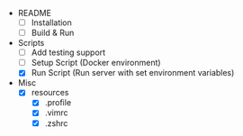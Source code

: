 - README
  - [ ] Installation
  - [ ] Build & Run

- Scripts
  - [ ] Add testing support
  - [ ] Setup Script (Docker environment)
  - [x] Run Script (Run server with set environment variables)

- Misc
  - [x] resources
    - [x] .profile
    - [x] .vimrc
    - [x] .zshrc
